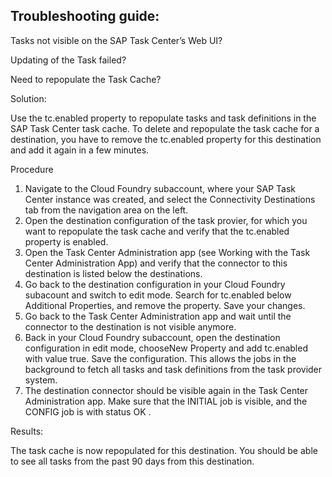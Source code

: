 ## Troubleshooting guide:

Tasks not visible on the SAP Task Center’s Web UI?

Updating of the Task failed?

Need to repopulate the Task Cache?

Solution:

Use the tc.enabled property to repopulate tasks and task definitions in the SAP Task Center task cache.
To delete and repopulate the task cache for a destination, you have to remove the tc.enabled property for this destination and add it again in a few minutes.

Procedure
1.	Navigate to the Cloud Foundry subaccount, where your SAP Task Center instance was created, and select the Connectivity  Destinations tab from the navigation area on the left.
2.	Open the destination configuration of the task provier, for which you want to repopulate the task cache and verify that the tc.enabled property is enabled.
3.	Open the Task Center Administration app (see Working with the Task Center Administration App) and verify that the connector to this destination is listed below the destinations.
4.	Go back to the destination configuration in your Cloud Foundry subacount and switch to edit mode. Search for tc.enabled below Additional Properties, and remove the property. Save your changes.
5.	Go back to the Task Center Administration app and wait until the connector to the destination is not visible anymore.
6.	Back in your Cloud Foundry subaccount, open the destination configuration in edit mode, chooseNew Property and add tc.enabled with value true. Save the configuration. This allows the jobs in the background to fetch all tasks and task definitions from the task provider system.
7.	The destination connector should be visible again in the Task Center Administration app. Make sure that the INITIAL job is visible, and the CONFIG job is with status OK .

Results:

The task cache is now repopulated for this destination. You should be able to see all tasks from the past 90 days from this destination.

